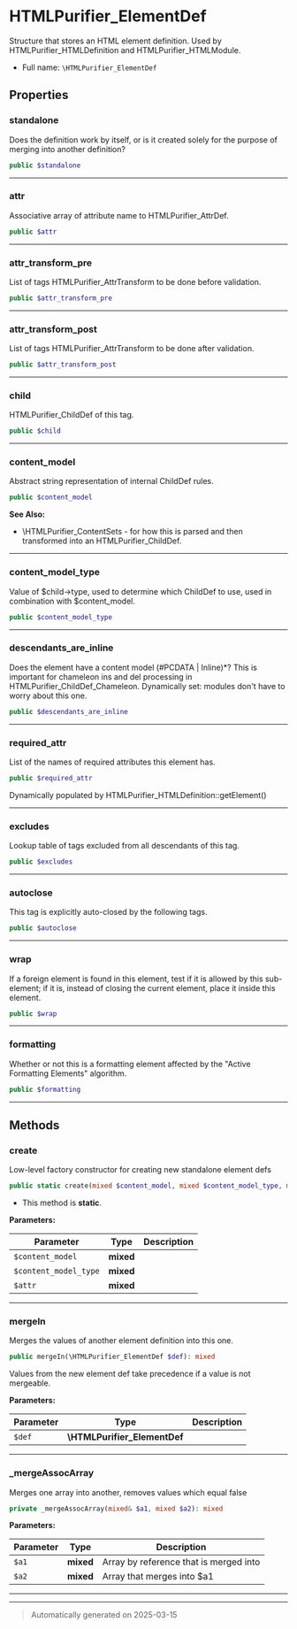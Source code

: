 
# HTMLPurifier_ElementDef

Structure that stores an HTML element definition. Used by
HTMLPurifier_HTMLDefinition and HTMLPurifier_HTMLModule.



* Full name: `\HTMLPurifier_ElementDef`



## Properties


### standalone

Does the definition work by itself, or is it created solely
for the purpose of merging into another definition?

```php
public $standalone
```






***

### attr

Associative array of attribute name to HTMLPurifier_AttrDef.

```php
public $attr
```






***

### attr_transform_pre

List of tags HTMLPurifier_AttrTransform to be done before validation.

```php
public $attr_transform_pre
```






***

### attr_transform_post

List of tags HTMLPurifier_AttrTransform to be done after validation.

```php
public $attr_transform_post
```






***

### child

HTMLPurifier_ChildDef of this tag.

```php
public $child
```






***

### content_model

Abstract string representation of internal ChildDef rules.

```php
public $content_model
```





**See Also:**

* \HTMLPurifier_ContentSets - for how this is parsed and then transformed
into an HTMLPurifier_ChildDef.

***

### content_model_type

Value of $child->type, used to determine which ChildDef to use,
used in combination with $content_model.

```php
public $content_model_type
```






***

### descendants_are_inline

Does the element have a content model (#PCDATA | Inline)*? This
is important for chameleon ins and del processing in
HTMLPurifier_ChildDef_Chameleon. Dynamically set: modules don't
have to worry about this one.

```php
public $descendants_are_inline
```






***

### required_attr

List of the names of required attributes this element has.

```php
public $required_attr
```

Dynamically populated by HTMLPurifier_HTMLDefinition::getElement()




***

### excludes

Lookup table of tags excluded from all descendants of this tag.

```php
public $excludes
```






***

### autoclose

This tag is explicitly auto-closed by the following tags.

```php
public $autoclose
```






***

### wrap

If a foreign element is found in this element, test if it is
allowed by this sub-element; if it is, instead of closing the
current element, place it inside this element.

```php
public $wrap
```






***

### formatting

Whether or not this is a formatting element affected by the
"Active Formatting Elements" algorithm.

```php
public $formatting
```






***

## Methods


### create

Low-level factory constructor for creating new standalone element defs

```php
public static create(mixed $content_model, mixed $content_model_type, mixed $attr): mixed
```



* This method is **static**.




**Parameters:**

| Parameter | Type | Description |
|-----------|------|-------------|
| `$content_model` | **mixed** |  |
| `$content_model_type` | **mixed** |  |
| `$attr` | **mixed** |  |





***

### mergeIn

Merges the values of another element definition into this one.

```php
public mergeIn(\HTMLPurifier_ElementDef $def): mixed
```

Values from the new element def take precedence if a value is
not mergeable.






**Parameters:**

| Parameter | Type | Description |
|-----------|------|-------------|
| `$def` | **\HTMLPurifier_ElementDef** |  |





***

### _mergeAssocArray

Merges one array into another, removes values which equal false

```php
private _mergeAssocArray(mixed& $a1, mixed $a2): mixed
```








**Parameters:**

| Parameter | Type | Description |
|-----------|------|-------------|
| `$a1` | **mixed** | Array by reference that is merged into |
| `$a2` | **mixed** | Array that merges into $a1 |





***


***
> Automatically generated on 2025-03-15
